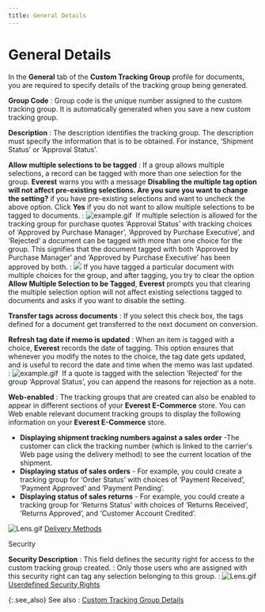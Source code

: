 ```yaml
---
title: General Details
---
```


# General Details


In the **General** tab of the **Custom Tracking Group** profile for documents,  you are required to specify details of the tracking group being generated.


**Group Code**
: Group code is the unique number assigned to the  custom tracking group. It is automatically generated when you save a new  custom tracking group.


**Description**
: The description identifies the tracking group. The  description must specify the information that is to be obtained. For instance,  ‘Shipment Status’  or ‘Approval Status’.


**Allow multiple selections to be tagged**
: If a group allows multiple selections, a record  can be tagged with more than one selection for the group. **Everest**  warns you with a message **Disabling the 
 multiple tag option will not affect pre-existing selections. Are you sure 
 you want to change the setting?** if you have pre-existing selections  and want to uncheck the above option. Click **Yes**  if you do not want to allow multiple selections to be tagged to documents.
: ![example.gif]({{site.ct_baseurl}}/img/example.gif)  If  multiple selection is allowed for the tracking group for purchase quotes  ‘Approval Status’  with tracking choices of ‘Approved by Purchase Manager’,  ‘Approved by Purchase Executive’,  and ‘Rejected’ a document can be tagged with more than one choice for  the group. This signifies that the document tagged with both ‘Approved  by Purchase Manager’  and ‘Approved by Purchase Executive’  has been approved by both.
: ![]({{site.ct_baseurl}}/img/note.gif) If you have tagged a particular document with multiple choices  for the group, and after tagging, you try to clear the option **Allow 
 Multiple Selection to be Tagged**, **Everest**  prompts you that clearing the multiple selection option will not affect  existing selections tagged to documents and asks if you want to disable  the setting.


**Transfer tags across documents**
: If you select this check box, the tags defined for  a document get transferred to the next document on conversion.


**Refresh tag date if memo is updated**
: When an item is tagged with a choice, **Everest**  records the date of tagging. This option ensures that whenever you modify  the notes to the choice, the tag date gets updated, and is useful to record  the date and time when the memo was last updated.
: ![example.gif]({{site.ct_baseurl}}/img/example.gif)  If  a quote is tagged with the selection ‘Rejected’ for the group ‘Approval  Status’, you  can append the reasons for rejection as a note.


**Web-enabled**
: The tracking groups that are created can also be  enabled to appear in different sections of your **Everest 
 E-Commerce** store. You can Web enable relevant document tracking  groups to display the following information on your **Everest 
 E-Commerce** store.

- **Displaying 
 shipment tracking numbers against a sales order** -The customer can  click the tracking number (which is linked to the carrier's Web page using  the delivery method) to see the current location of the shipment.
- **Displaying 
 status of sales orders** - For example, you could create a tracking  group for ‘Order Status’  with choices of ‘Payment Received’,  ‘Payment Approved’  and ‘Payment Pending’.
- **Displaying 
 status of sales returns** - For example, you could create a tracking  group for ‘Returns Status’  with choices of ‘Returns Received’,  ‘Returns Approved’,  and ‘Customer Account Credited’.



![Lens.gif]({{site.ct_baseurl}}/img/lens.gif) [Delivery  Methods]({{site.sc_chm}}/options/everest-freight-estimator/delivery-methods/delivery_methods_sales4.html)


Security


**Security Description**
: This field defines the security right for access  to the custom tracking group created.
: Only those users who are assigned with this security  right can tag any selection belonging to this group.
: ![Lens.gif]({{site.ct_baseurl}}/img/lens.gif) [Userdefined  Security Rights]({{site.sc_chm}}/options/security/security-rights/userdefined_security_rights.html)


{:.see_also}
See also
: [Custom  Tracking Group Details]({{site.ct_baseurl}}/document-tracking/tracking-work-orders/custom_tracking_group_details_for_work_orders.html)
